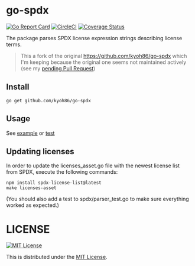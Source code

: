 # go-spdx

[![Go Report Card](https://goreportcard.com/badge/github.com/kyoh86/go-spdx)](https://goreportcard.com/report/github.com/kyoh86/go-spdx)
[![CircleCI](https://img.shields.io/circleci/project/github/kyoh86/go-spdx.svg)](https://circleci.com/gh/kyoh86/go-spdx)
[![Coverage Status](https://img.shields.io/codecov/c/github/kyoh86/go-spdx.svg)](https://codecov.io/gh/kyoh86/go-spdx)

The package parses SPDX license expression strings describing license terms.

> This a fork of the original https://github.com/kyoh86/go-spdx which I'm keeping because the original one seems not maintained actively (see my [pending Pull Request](https://github.com/kyoh86/go-spdx/pull/2))

## Install

```
go get github.com/kyoh86/go-spdx
```

## Usage

See [example](https://github.com/kyoh86/go-spdx/blob/master/cmd/go-spdx-example/main.go) or [test](https://github.com/kyoh86/go-spdx/blob/master/spdx/parser_test.go)

## Updating licenses

In order to update the licenses_asset.go file with the newest license list from SPDX, execute the following commands:

```
npm install spdx-license-list@latest
make licenses-asset
```

(You should also add a test to spdx/parser_test.go to make sure everything worked as expected.)

# LICENSE

[![MIT License](http://img.shields.io/badge/license-MIT-blue.svg)](http://www.opensource.org/licenses/MIT)

This is distributed under the [MIT License](http://www.opensource.org/licenses/MIT).
